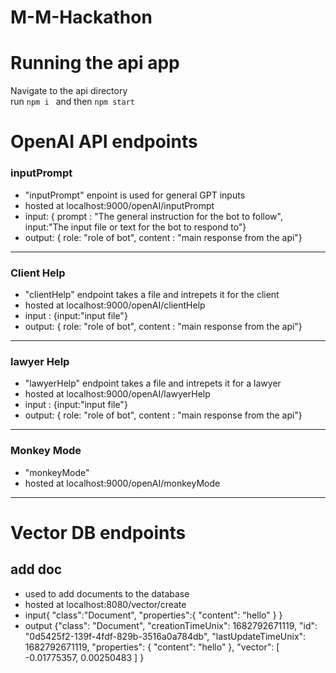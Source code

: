 # M-M-Hackathon

# Running the api app
Navigate to the api directory <br>
run ```npm i ``` and then ``` npm start ```

# OpenAI API endpoints

### inputPrompt
- "inputPrompt" enpoint is used for general GPT inputs
- hosted at localhost:9000/openAI/inputPrompt
- input: { prompt : "The general instruction for the bot to follow", input:"The input file or text for the bot to respond to"}
- output: { role: "role of bot", content : "main response from the api"}
----------------------------
### Client Help
- "clientHelp" endpoint takes a file and intrepets it for the client
- hosted at localhost:9000/openAI/clientHelp
- input : {input:"input file"}
- output: { role: "role of bot", content : "main response from the api"}
----------------------------------------------------------
### lawyer Help
- "lawyerHelp" endpoint takes a file and intrepets it for a lawyer
- hosted at localhost:9000/openAI/lawyerHelp
- input : {input:"input file"}
- output: { role: "role of bot", content : "main response from the api"}
----------------------------------------------------------
### Monkey Mode
- "monkeyMode"
- hosted at localhost:9000/openAI/monkeyMode
------------------------------------------------

# Vector DB endpoints

## add doc
- used to add documents to the database
- hosted at localhost:8080/vector/create
- input{
    "class":"Document",
    "properties":{
        "content": "hello"
    }
}
- output {"class": "Document",
    "creationTimeUnix": 1682792671119,
    "id": "0d5425f2-139f-4fdf-829b-3516a0a784db",
    "lastUpdateTimeUnix": 1682792671119,
    "properties": {
        "content": "hello"
    },
    "vector": [
        -0.01775357,
        0.00250483
        ]
        }

